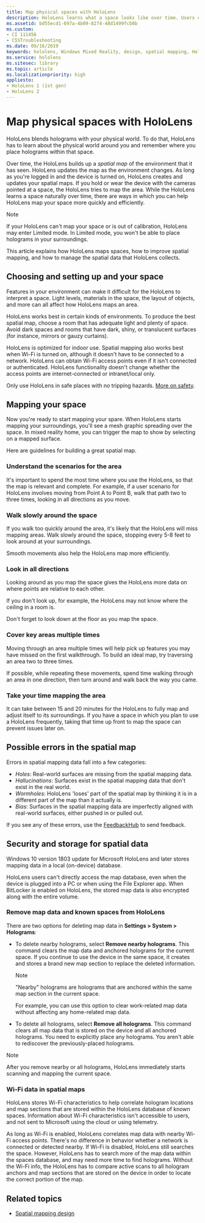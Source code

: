 ```yaml
---
title: Map physical spaces with HoloLens
description: HoloLens learns what a space looks like over time. Users can facilitate this process by moving the HoloLens in certain ways through the space.
ms.assetid: bd55ecd1-697a-4b09-8274-48d1499fcb0b
ms.custom: 
- CI 111456
- CSSTroubleshooting
ms.date: 09/16/2019
keywords: hololens, Windows Mixed Reality, design, spatial mapping, HoloLens, surface reconstruction, mesh, head tracking, mapping
ms.service: hololens
ms.sitesec: library
ms.topic: article
ms.localizationpriority: high
appliesto:
- HoloLens 1 (1st gen)
- HoloLens 2
---
```


# Map physical spaces with HoloLens

HoloLens blends holograms with your physical world. To do that, HoloLens has to learn about the physical world around you and remember where you place holograms within that space.

Over time, the HoloLens builds up a *spatial map* of the environment that it has seen.  HoloLens updates the map as the environment changes. As long as you're logged in and the device is turned on, HoloLens creates and updates your spatial maps. If you hold or wear the device with the cameras pointed at a space, the HoloLens tries to map the area. While the HoloLens learns a space naturally over time, there are ways in which you can help HoloLens map your space more quickly and efficiently.  

> [!NOTE]
> If your HoloLens can't map your space or is out of calibration, HoloLens may enter Limited mode. In Limited mode, you won't be able to place holograms in your surroundings.

This article explains how HoloLens maps spaces, how to improve spatial mapping, and how to manage the spatial data that HoloLens collects.

## Choosing and setting up and your space

Features in your environment can make it difficult for the HoloLens to interpret a space. Light levels, materials in the space, the layout of objects, and more can all affect how HoloLens maps an area.

HoloLens works best in certain kinds of environments. To produce the best spatial map, choose a room that has adequate light and plenty of space. Avoid dark spaces and rooms that have dark, shiny, or translucent surfaces (for instance, mirrors or gauzy curtains).

HoloLens is optimized for indoor use. Spatial mapping also works best when Wi-Fi is turned on, although it doesn't have to be connected to a network. HoloLens can obtain Wi-Fi access points even if it isn't connected or authenticated. HoloLens functionality doesn't change whether the access points are internet-connected or intranet/local only.

Only use HoloLens in safe places with no tripping hazards. [More on safety](https://support.microsoft.com/help/4023454/safety-information).

## Mapping your space

Now you're ready to start mapping your spare.  When HoloLens starts mapping your surroundings, you'll see a mesh graphic spreading over the space.  In mixed reality home, you can trigger the map to show by selecting on a mapped surface.

Here are guidelines for building a great spatial map.

### Understand the scenarios for the area

It's important to spend the most time where you use the HoloLens, so that the map is relevant and complete. For example, if a user scenario for HoloLens involves moving from Point A to Point B, walk that path two to three times, looking in all directions as you move.  

### Walk slowly around the space

If you walk too quickly around the area, it's likely that the HoloLens will miss mapping areas. Walk slowly around the space, stopping every 5-8 feet to look around at your surroundings.  

Smooth movements also help the HoloLens map more efficiently.

### Look in all directions

Looking around as you map the space gives the HoloLens more data on where points are relative to each other.  

If you don't look up, for example, the HoloLens may not know where the ceiling in a room is.  

Don't forget to look down at the floor as you map the space.

### Cover key areas multiple times

Moving through an area multiple times will help pick up features you may have missed on the first walkthrough. To build an ideal map, try traversing an area two to three times.

If possible, while repeating these movements, spend time walking through an area in one direction, then turn around and walk back the way you came.

### Take your time mapping the area

It can take between 15 and 20 minutes for the HoloLens to fully map and adjust itself to its surroundings. If you have a space in which you plan to use a HoloLens frequently, taking that time up front to map the space can prevent issues later on.  

## Possible errors in the spatial map

Errors in spatial mapping data fall into a few categories:

- *Holes*: Real-world surfaces are missing from the spatial mapping data.
- *Hallucinations*: Surfaces exist in the spatial mapping data that don't exist in the real world.
- *Wormholes*: HoloLens 'loses' part of the spatial map by thinking it is in a different part of the map than it actually is.
- *Bias*: Surfaces in the spatial mapping data are imperfectly aligned with real-world surfaces, either pushed in or pulled out.

If you see any of these errors, use the [FeedbackHub](hololens-feedback.md) to send feedback.

## Security and storage for spatial data

Windows 10 version 1803 update for Microsoft HoloLens and later stores mapping data in a local (on-device) database.

HoloLens users can't directly access the map database, even when the device is plugged into a PC or when using the File Explorer app. When BitLocker is enabled on HoloLens, the stored map data is also encrypted along with the entire volume.

### Remove map data and known spaces from HoloLens

There are two options for deleting map data in **Settings > System > Holograms**:

- To delete nearby holograms, select **Remove nearby holograms**. This command clears the map data and anchored holograms for the current space. If you continue to use the device in the same space, it creates and stores a brand new map section to replace the deleted information.

   > [!NOTE]
   > "Nearby" holograms are holograms that are anchored within the same map section in the current space.

   For example, you can use this option to clear work-related map data without affecting any home-related map data.

- To delete all holograms, select **Remove all holograms**. This command clears all map data that is stored on the device and all anchored holograms. You need to explicitly place any holograms. You aren't able to rediscover the previously-placed holograms.

> [!NOTE]
> After you remove nearby or all holograms, HoloLens immediately starts scanning and mapping the current space.

### Wi-Fi data in spatial maps

HoloLens stores Wi-Fi characteristics to help correlate hologram locations and map sections that are stored within the HoloLens database of known spaces. Information about Wi-Fi characteristics isn't accessible to users, and not sent to Microsoft using the cloud or using telemetry.

As long as Wi-Fi is enabled, HoloLens correlates map data with nearby Wi-Fi access points. There's no difference in behavior whether a network is connected or detected nearby. If Wi-Fi is disabled, HoloLens still searches the space. However, HoloLens has to search more of the map data within the spaces database, and may need more time to find holograms. Without the Wi-Fi info, the HoloLens has to compare active scans to all hologram anchors and map sections that are stored on the device in order to locate the correct portion of the map.

## Related topics

- [Spatial mapping design](/windows/mixed-reality/spatial-mapping)
